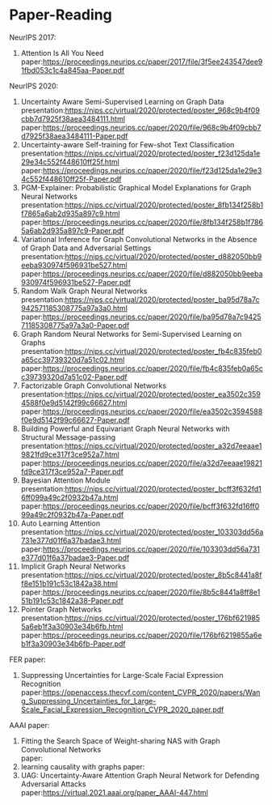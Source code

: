 # Paper-Reading
NeurIPS 2017:  
1. Attention Is All You Need  
paper:https://proceedings.neurips.cc/paper/2017/file/3f5ee243547dee91fbd053c1c4a845aa-Paper.pdf  
  
NeurIPS 2020:  
1. Uncertainty Aware Semi-Supervised Learning on Graph Data  
presentation:https://nips.cc/virtual/2020/protected/poster_968c9b4f09cbb7d7925f38aea3484111.html
paper:https://proceedings.neurips.cc/paper/2020/file/968c9b4f09cbb7d7925f38aea3484111-Paper.pdf 
2. Uncertainty-aware Self-training for Few-shot Text Classification  
presentation:https://nips.cc/virtual/2020/protected/poster_f23d125da1e29e34c552f448610ff25f.html
paper:https://proceedings.neurips.cc/paper/2020/file/f23d125da1e29e34c552f448610ff25f-Paper.pdf
3. PGM-Explainer: Probabilistic Graphical Model Explanations for Graph Neural Networks  
presentation:https://nips.cc/virtual/2020/protected/poster_8fb134f258b1f7865a6ab2d935a897c9.html
paper:https://proceedings.neurips.cc/paper/2020/file/8fb134f258b1f7865a6ab2d935a897c9-Paper.pdf
4. Variational Inference for Graph Convolutional Networks in the Absence of Graph Data and Adversarial Settings
presentation:https://nips.cc/virtual/2020/protected/poster_d882050bb9eeba930974f596931be527.html  
paper:https://proceedings.neurips.cc/paper/2020/file/d882050bb9eeba930974f596931be527-Paper.pdf 
5. Random Walk Graph Neural Networks
presentation:https://nips.cc/virtual/2020/protected/poster_ba95d78a7c942571185308775a97a3a0.html
paper:https://proceedings.neurips.cc/paper/2020/file/ba95d78a7c942571185308775a97a3a0-Paper.pdf  
6. Graph Random Neural Networks for Semi-Supervised Learning on Graphs  
presentation:https://nips.cc/virtual/2020/protected/poster_fb4c835feb0a65cc39739320d7a51c02.html
paper:https://proceedings.neurips.cc/paper/2020/file/fb4c835feb0a65cc39739320d7a51c02-Paper.pdf
7. Factorizable Graph Convolutional Networks  
presentation:https://nips.cc/virtual/2020/protected/poster_ea3502c3594588f0e9d5142f99c66627.html  
paper:https://proceedings.neurips.cc/paper/2020/file/ea3502c3594588f0e9d5142f99c66627-Paper.pdf
8. Building Powerful and Equivariant Graph Neural Networks with Structural Message-passing  
presentation:https://nips.cc/virtual/2020/protected/poster_a32d7eeaae19821fd9ce317f3ce952a7.html  
paper:https://proceedings.neurips.cc/paper/2020/file/a32d7eeaae19821fd9ce317f3ce952a7-Paper.pdf
9. Bayesian Attention Module  
presentation:https://nips.cc/virtual/2020/protected/poster_bcff3f632fd16ff099a49c2f0932b47a.html  
paper:https://proceedings.neurips.cc/paper/2020/file/bcff3f632fd16ff099a49c2f0932b47a-Paper.pdf
10. Auto Learning Attention  
presentation:https://nips.cc/virtual/2020/protected/poster_103303dd56a731e377d01f6a37badae3.html
paper:https://proceedings.neurips.cc/paper/2020/file/103303dd56a731e377d01f6a37badae3-Paper.pdf
11. Implicit Graph Neural Networks  
presentation:https://nips.cc/virtual/2020/protected/poster_8b5c8441a8ff8e151b191c53c1842a38.html  
paper:https://proceedings.neurips.cc/paper/2020/file/8b5c8441a8ff8e151b191c53c1842a38-Paper.pdf
12. Pointer Graph Networks  
presentation:https://nips.cc/virtual/2020/protected/poster_176bf6219855a6eb1f3a30903e34b6fb.html  
paper:https://proceedings.neurips.cc/paper/2020/file/176bf6219855a6eb1f3a30903e34b6fb-Paper.pdf

FER paper:
1. Suppressing Uncertainties for Large-Scale Facial Expression Recognition  
paper:https://openaccess.thecvf.com/content_CVPR_2020/papers/Wang_Suppressing_Uncertainties_for_Large-Scale_Facial_Expression_Recognition_CVPR_2020_paper.pdf

AAAI paper:
1. Fitting the Search Space of Weight-sharing NAS with Graph Convolutional Networks  
paper:
2. learning causality with graphs
paper:
3. UAG: Uncertainty-Aware Attention Graph Neural Network for Defending Adversarial Attacks  
paper:https://virtual.2021.aaai.org/paper_AAAI-447.html




